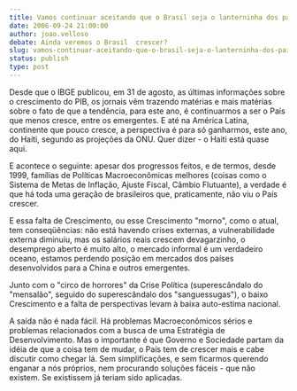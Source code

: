```yaml
---
title: Vamos continuar aceitando que o Brasil seja o lanterninha dos países emergentes, em matéria de crescimento?
date: 2006-09-24 21:00:00
author: joao.velloso
debate: Ainda veremos o Brasil  crescer?
slug: vamos-continuar-aceitando-que-o-brasil-seja-o-lanterninha-dos-paises-emergentes-em-materia-de-crescimento
status: publish 
type: post
---
```


Desde que o IBGE publicou, em 31 de agosto, as últimas informações sobre o crescimento do PIB, os jornais vêm trazendo matérias e mais matérias sobre o fato de que a tendência, para este ano, é continuarmos a ser o País que menos cresce, entre os emergentes. E até na América Latina, continente que pouco cresce, a perspectiva é para só ganharmos, este ano, do Haiti, segundo as projeções da ONU. Quer dizer - o Haiti está quase aqui.  
  
E acontece o seguinte: apesar dos progressos feitos, e de termos, desde 1999, famílias de Políticas Macroeconômicas melhores (coisas como o Sistema de Metas de Inflação, Ajuste Fiscal, Câmbio Flutuante), a verdade é que há toda uma geração de brasileiros que, praticamente, não viu o País crescer.  
  
E essa falta de Crescimento, ou esse Crescimento "morno", como o atual, tem conseqüências: não está havendo crises externas, a vulnerabilidade externa diminuiu, mas os salários reais crescem devagarzinho, o desemprego aberto é muito alto, o mercado informal é um verdadeiro oceano, estamos perdendo posição em mercados dos países desenvolvidos para a China e outros emergentes.  
  
Junto com o "circo de horrores" da Crise Política (superescândalo do "mensalão", seguido do superescândalo dos "sanguessugas"), o baixo Crescimento e a falta de perspectivas levam à baixa auto-estima nacional.  
  
A saída não é nada fácil. Há problemas Macroeconômicos sérios e problemas relacionados com a busca de uma Estratégia de Desenvolvimento. Mas o importante é que Governo e Sociedade partam da idéia de que a coisa tem de mudar, o País tem de crescer mais e cabe discutir como chegar lá. Sem simplificações, e sem ficarmos querendo enganar a nós próprios, nem procurando soluções fáceis - que não existem. Se existissem já teriam sido aplicadas.


